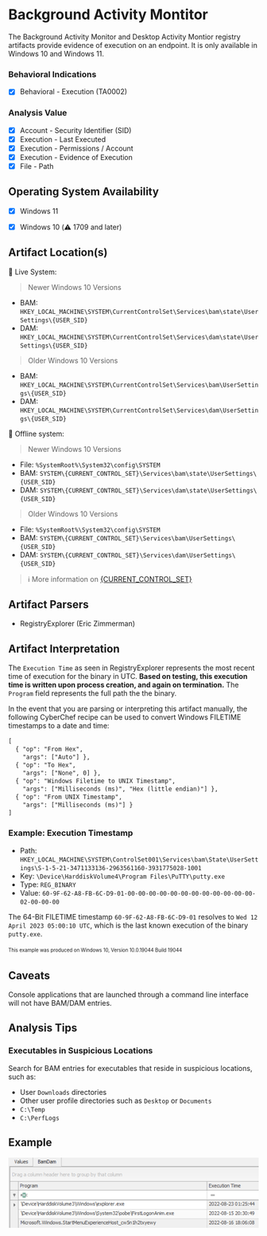 # Background Activity Montitor
The Background Activity Monitor and Desktop Activity Montior registry artifacts provide evidence of execution on an endpoint. It is only available in Windows 10 and Windows 11.

### Behavioral Indications
 - [x] Behavioral - Execution (TA0002)

### Analysis Value
 - [x] Account - Security Identifier (SID)
 - [x] Execution - Last Executed
 - [x] Execution - Permissions / Account
 - [x] Execution - Evidence of Execution
 - [x] File - Path
 
## Operating System Availability
 - [x] Windows 11
 - [x] Windows 10 (⚠️ 1709 and later)


## Artifact Location(s)
🔋 Live System:

> Newer Windows 10 Versions
- BAM: `HKEY_LOCAL_MACHINE\SYSTEM\CurrentControlSet\Services\bam\state\UserSettings\{USER_SID}`
- DAM: `HKEY_LOCAL_MACHINE\SYSTEM\CurrentControlSet\Services\dam\state\UserSettings\{USER_SID}`

> Older Windows 10 Versions
- BAM: `HKEY_LOCAL_MACHINE\SYSTEM\CurrentControlSet\Services\bam\UserSettings\{USER_SID}`
- DAM: `HKEY_LOCAL_MACHINE\SYSTEM\CurrentControlSet\Services\dam\UserSettings\{USER_SID}`

🔌 Offline system:

> Newer Windows 10 Versions
- File: `%SystemRoot%\System32\config\SYSTEM`
- BAM: `SYSTEM\{CURRENT_CONTROL_SET}\Services\bam\state\UserSettings\{USER_SID}`
- DAM: `SYSTEM\{CURRENT_CONTROL_SET}\Services\dam\state\UserSettings\{USER_SID}`

> Older Windows 10 Versions
- File: `%SystemRoot%\System32\config\SYSTEM`
- BAM: `SYSTEM\{CURRENT_CONTROL_SET}\Services\bam\UserSettings\{USER_SID}`
- DAM: `SYSTEM\{CURRENT_CONTROL_SET}\Services\dam\UserSettings\{USER_SID}`

> ℹ️ More information on [{CURRENT_CONTROL_SET}](/enumeration/current-version.md)


## Artifact Parsers
 - RegistryExplorer (Eric Zimmerman)

## Artifact Interpretation
The `Execution Time` as seen in RegistryExplorer represents the most recent time of execution for the binary in UTC. **Based on testing, this execution time is written upon process creation, and again on termination.** The `Program` field represents the full path the the binary. 

In the event that you are parsing or interpreting this artifact manually, the following CyberChef recipe can be used to convert Windows FILETIME timestamps to a date and time:

```
[
  { "op": "From Hex",
    "args": ["Auto"] },
  { "op": "To Hex",
    "args": ["None", 0] },
  { "op": "Windows Filetime to UNIX Timestamp",
    "args": ["Milliseconds (ms)", "Hex (little endian)"] },
  { "op": "From UNIX Timestamp",
    "args": ["Milliseconds (ms)"] }
]
```

### Example: Execution Timestamp
- Path: `HKEY_LOCAL_MACHINE\SYSTEM\ControlSet001\Services\bam\State\UserSettings\S-1-5-21-3471133136-2963561160-3931775028-1001`
- Key: `\Device\HarddiskVolume4\Program Files\PuTTY\putty.exe`
- Type: `REG_BINARY`
- Value: `60-9F-62-A8-FB-6C-D9-01-00-00-00-00-00-00-00-00-00-00-00-00-02-00-00-00`

The 64-Bit FILETIME timestamp `60-9F-62-A8-FB-6C-D9-01` resolves to `Wed 12 April 2023 05:00:10 UTC`, which is the last known execution of the binary `putty.exe`.

<sup><sub>This example was produced on Windows 10, Version 10.0.19044 Build 19044</sub></sup>

## Caveats
Console applications that are launched through a command line interface will not have BAM/DAM entries. 

## Analysis Tips

### Executables in Suspicious Locations
Search for BAM entries for executables that reside in suspicious locations, such as:

 - User `Downloads` directories
 - Other user profile directories such as `Desktop` or `Documents`
 - `C:\Temp`
 - `C:\PerfLogs`

## Example
![Example Image](/media/examples/bam.png)